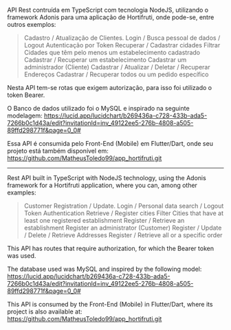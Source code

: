 API Rest contruída em TypeScript com tecnologia NodeJS, utilizando o framework Adonis para uma aplicação de Hortifruti, onde pode-se, entre outros exemplos:
> Cadastro / Atualização de Clientes.
> Login / Busca pessoal de dados / Logout
> Autenticação por Token
> Recuperar / Cadastrar cidades
> Filtrar Cidades que têm pelo menos um estabelecimento cadastrado
> Cadastrar / Recuperar um estabelecimento
> Cadastrar um administrador
> (Cliente) Cadastrar  / Atualizar / Deletar / Recuperar Endereços
> Cadastrar / Recuperar todos ou um pedido específico

Nesta API tem-se rotas que exigem autorização, para isso foi utilizado o token Bearer.

O Banco de dados utilizado foi o MySQL e inspirado na seguinte modelagem: 
https://lucid.app/lucidchart/b269436a-c728-433b-ada5-7266b0c1d43a/edit?invitationId=inv_49122ee5-276b-4808-a505-89ffd298771f&page=0_0#


Essa API é consumida pelo Front-End (Mobile) em Flutter/Dart, onde seu projeto está também disponível em: https://github.com/MatheusToledo99/app_hortifruti.git


-----------------------------------------------------------------------------------------------------------------------------------------------------------------

Rest API built in TypeScript with NodeJS technology, using the Adonis framework for a Hortifruti application, where you can, among other examples:
> Customer Registration / Update.
> Login / Personal data search / Logout
> Token Authentication
> Retrieve / Register cities
> Filter Cities that have at least one registered establishment
> Register / Retrieve an establishment
> Register an administrator
> (Customer) Register / Update / Delete / Retrieve Addresses
> Register / Retrieve all or a specific order

This API has routes that require authorization, for which the Bearer token was used.

The database used was MySQL and inspired by the following model:
https://lucid.app/lucidchart/b269436a-c728-433b-ada5-7266b0c1d43a/edit?invitationId=inv_49122ee5-276b-4808-a505-89ffd298771f&page=0_0#


This API is consumed by the Front-End (Mobile) in Flutter/Dart, where its project is also available at: https://github.com/MatheusToledo99/app_hortifruti.git
